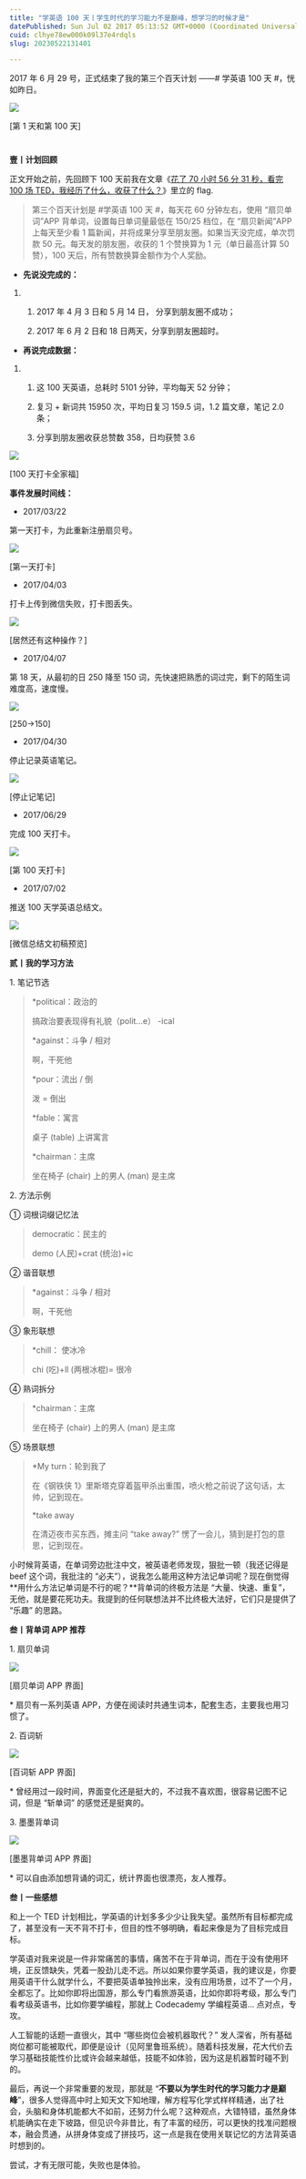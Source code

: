 ```yaml
---
title: "学英语 100 天丨学生时代的学习能力不是巅峰，想学习的时候才是"
datePublished: Sun Jul 02 2017 05:13:52 GMT+0000 (Coordinated Universal Time)
cuid: clhye78ew000k09l37e4rdqls
slug: 20230522131401

---
```


2017 年 6 月 29 号，正式结束了我的第三个百天计划 ——# 学英语 100 天 #，恍如昨日。

![](https://cdn.hashnode.com/res/hashnode/image/upload/v1684732258972/1fdd4b8e-cf52-4ae9-97f6-39a87c216cf4.jpeg)

\[第 1 天和第 100 天\]

#

**壹丨计划回顾**

正文开始之前，先回顾下 100 天前我在文章《[花了 70 小时 56 分 31 秒，看完 100 场 TED，我经历了什么，收获了什么？](http://mp.weixin.qq.com/s?__biz=MzI3MzU5MDA1OQ==&mid=2247484029&idx=1&sn=46564fe260f85e48fe9884b37377eca0&chksm=eb21b039dc56392f39c692cc567b161da3379249857c9b69fc1a1303c1f58dad4dfec318f55f&scene=21#wechat_redirect)》里立的 flag.

> 第三个百天计划是 #学英语 100 天 #，每天花 60 分钟左右，使用 “扇贝单词”APP 背单词，设置每日单词量最低在 150/25 档位，在 “扇贝新闻”APP 上每天至少看 1 篇新闻，并将成果分享至朋友圈。如果当天没完成，单次罚款 50 元。每天发的朋友圈，收获的 1 个赞换算为 1 元（单日最高计算 50 赞），100 天后，所有赞数换算金额作为个人奖励。

* **先说没完成的：**
    

1. 1. 2017 年 4 月 3 日和 5 月 14 日， 分享到朋友圈不成功；
        
    2. 2017 年 6 月 2 日和 18 日两天，分享到朋友圈超时。
        

* **再说完成数据：**
    

1. 1. 这 100 天英语，总耗时 5101 分钟，平均每天 52 分钟；
        
    2. 复习 + 新词共 15950 次，平均日复习 159.5 词，1.2 篇文章，笔记 2.0 条；
        
    3. 分享到朋友圈收获总赞数 358，日均获赞 3.6
        

![](https://cdn.hashnode.com/res/hashnode/image/upload/v1684732270129/4b25a0cd-50c6-4cce-90d1-a42d53bd518b.jpeg)

\[100 天打卡全家福\]

**事件发展时间线：**

* 2017/03/22
    

第一天打卡，为此重新注册扇贝号。

![](https://cdn.hashnode.com/res/hashnode/image/upload/v1684732274510/0ade5707-9941-4820-bf26-fe271152552c.jpeg)

\[第一天打卡\]

* 2017/04/03
    

打卡上传到微信失败，打卡图丢失。

![](https://cdn.hashnode.com/res/hashnode/image/upload/v1684732280858/4c592451-f0e6-48ae-bc0b-855364af995c.jpeg)

\[居然还有这种操作？\]

* 2017/04/07
    

第 18 天，从最初的日 250 降至 150 词，先快速把熟悉的词过完，剩下的陌生词难度高，速度慢。

![](https://cdn.hashnode.com/res/hashnode/image/upload/v1684732286070/72988815-a229-47be-b71e-73e07869c755.jpeg)

\[250→150\]

* 2017/04/30
    

停止记录英语笔记。

![](https://cdn.hashnode.com/res/hashnode/image/upload/v1684732292175/6e57c750-9b79-4056-9968-be7244b583db.jpeg)

\[停止记笔记\]

* 2017/06/29
    

完成 100 天打卡。

![](https://cdn.hashnode.com/res/hashnode/image/upload/v1684732300551/d9e6f712-f64b-46ee-8edc-c80ef8b662a8.jpeg)

\[第 100 天打卡\]

* 2017/07/02
    

推送 100 天学英语总结文。

![](https://cdn.hashnode.com/res/hashnode/image/upload/v1684732306635/d728d072-5732-4efa-a8e9-e7bce0e95856.jpeg)

\[微信总结文初稿预览\]

**贰丨我的学习方法**

1\. 笔记节选

> \*political：政治的
> 
> 搞政治要表现得有礼貌（polit...e） -ical
> 
> \*against：斗争 / 相对
> 
> 啊，干死他
> 
> \*pour：流出 / 倒
> 
> 泼 = 倒出
> 
> \*fable：寓言
> 
> 桌子 (table) 上讲寓言
> 
> \*chairman：主席
> 
> 坐在椅子 (chair) 上的男人 (man) 是主席

2\. 方法示例

① 词根词缀记忆法

> democratic：民主的
> 
> demo (人民)+crat (统治)+ic

② 谐音联想

> \*against：斗争 / 相对
> 
> 啊，干死他

③ 象形联想

> \*chill： 使冰冷
> 
> chi (吃)+ll (两根冰棍)= 很冷

④ 熟词拆分

> \*chairman：主席
> 
> 坐在椅子 (chair) 上的男人 (man) 是主席

⑤ 场景联想

> \*My turn：轮到我了
> 
> 在《钢铁侠 1》里斯塔克穿着盔甲杀出重围，喷火枪之前说了这句话，太帅，记到现在。
> 
> \*take away
> 
> 在清迈夜市买东西，摊主问 “take away?” 愣了一会儿，猜到是打包的意思，记到现在。

小时候背英语，在单词旁边批注中文，被英语老师发现，狠批一顿（我还记得是 beef 这个词，我批注的 “必夫”），说我怎么能用这种方法记单词呢？现在倒觉得**用什么方法记单词是不行的呢？**背单词的终极方法是 “大量、快速、重复”，无他，就是要花死功夫。我提到的任何联想法并不比终极大法好，它们只是提供了 “乐趣” 的思路。

**叁丨背单词 APP 推荐**

1\. 扇贝单词

![](https://cdn.hashnode.com/res/hashnode/image/upload/v1684732356105/95e27679-afe3-47c0-a37f-310e05fcbbfa.jpeg)

\[扇贝单词 APP 界面\]

\* 扇贝有一系列英语 APP，方便在阅读时共通生词本，配套生态，主要我也用习惯了。

2\. 百词斩

![](https://cdn.hashnode.com/res/hashnode/image/upload/v1684732397401/fc7e095d-8842-4782-971c-97ce37845265.jpeg)

\[百词斩 APP 界面\]

\* 曾经用过一段时间，界面变化还是挺大的，不过我不喜欢图，很容易记图不记词，但是 “斩单词” 的感觉还是挺爽的。

3\. 墨墨背单词

![](https://cdn.hashnode.com/res/hashnode/image/upload/v1684732370663/0345892a-773e-4cb6-a88d-a3213be97e5e.jpeg)

\[墨墨背单词 APP 界面\]

\* 可以自由添加想背诵的词汇，统计界面也很漂亮，友人推荐。

**叁丨一些感想**

和上一个 TED 计划相比，学英语的计划多多少少让我失望。虽然所有目标都完成了，甚至没有一天不背不打卡，但目的性不够明确，看起来像是为了目标完成目标。

学英语对我来说是一件非常痛苦的事情，痛苦不在于背单词，而在于没有使用环境，正反馈缺失，凭着一股劲儿走不远。所以如果你要学英语，我的建议是，你要用英语干什么就学什么，不要把英语单独拎出来，没有应用场景，过不了一个月，全都忘了。比如你即将出国游，那么专门看旅游英语，比如你即将考级，那么专门看考级英语书，比如你要学编程，那就上 Codecademy 学编程英语... 点对点，专攻。

人工智能的话题一直很火，其中 “哪些岗位会被机器取代？” 发人深省，所有基础岗位都可能被取代，即便是设计（见阿里鲁班系统）。随着科技发展，花大代价去学习基础技能性价比或许会越来越低，技能不如体验，因为这是机器暂时碰不到的。

最后，再说一个非常重要的发现，那就是 “**不要以为学生时代的学习能力才是巅峰**”，很多人觉得高中时上知天文下知地理，解方程写化学式样样精通，出了社会，头脑和身体机能都大不如前，还努力什么呢？这种观点，大错特错，虽然身体机能确实在走下坡路，但见识今非昔比，有了丰富的经历，可以更快的找准问题根本，融会贯通，从拼身体变成了拼技巧，这一点是我在使用关联记忆的方法背英语时想到的。

尝试，才有无限可能，失败也是体验。
